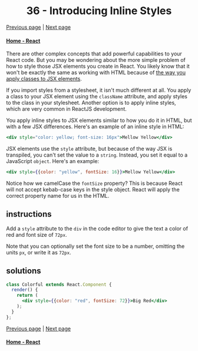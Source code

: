 # <center>36 - Introducing Inline Styles</center>

[Previous page](35-optimize-re-renders-with-shouldcomponentupdate.md) | [Next page](37-add-inline-styles-in-react.md)

#### [Home - React](./README.md)


There are other complex concepts that add powerful capabilities to your React code. But you may be wondering about the more simple problem of how to style those JSX elements you create in React. You likely know that it won't be exactly the same as working with HTML because of [the way you apply classes to JSX elements](/learn/front-end-development-libraries/react/define-an-html-class-in-jsx).

If you import styles from a stylesheet, it isn't much different at all. You apply a class to your JSX element using the `className` attribute, and apply styles to the class in your stylesheet. Another option is to apply inline styles, which are very common in ReactJS development.

You apply inline styles to JSX elements similar to how you do it in HTML, but with a few JSX differences. Here's an example of an inline style in HTML:

```jsx
<div style="color: yellow; font-size: 16px">Mellow Yellow</div>
```

JSX elements use the `style` attribute, but because of the way JSX is transpiled, you can't set the value to a `string`. Instead, you set it equal to a JavaScript `object`. Here's an example:

```jsx
<div style={{color: "yellow", fontSize: 16}}>Mellow Yellow</div>
```

Notice how we camelCase the `fontSize` property? This is because React will not accept kebab-case keys in the style object. React will apply the correct property name for us in the HTML.

## instructions 

Add a `style` attribute to the `div` in the code editor to give the text a color of red and font size of `72px`.

Note that you can optionally set the font size to be a number, omitting the units `px`, or write it as `72px`.

## solutions 

```jsx
class Colorful extends React.Component {
  render() {
    return (
      <div style={{color: "red", fontSize: 72}}>Big Red</div>
    );
  }
};
```

[Previous page](35-optimize-re-renders-with-shouldcomponentupdate.md) | [Next page](37-add-inline-styles-in-react.md)

#### [Home - React](./README.md)